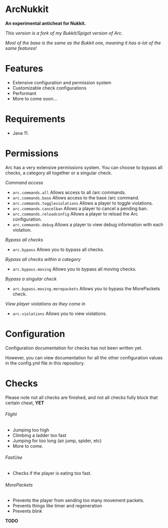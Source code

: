 # ArcNukkit

**An experimental anticheat for Nukkit.**

*This version is a fork of my Bukkit/Spigot version of Arc.*

*Most of the base is the same as the Bukkit one, meaning it has a-lot of the same features!*

# Features
- Extensive configuration and permission system
- Customizable check configurations
- Performant
- More to come soon...

# Requirements
- Java 11.

# Permissions 
Arc has a very extensive permissions system. You can choose to bypass all checks, a category all together or a singular check.

*Command access*
- `arc.commands.all` Allows access to all /arc commands.
- `arc.commands.base` Allows access to the base /arc command.
- `arc.commands.toggleviolations` Allows a player to toggle violations.
- `arc.commands.cancelban` Allows a player to cancel a pending ban.
- `arc.commands.reloadconfig` Allows a player to reload the Arc configuration.
- `arc.commands.debug` Allows a player to view debug information with each violation.

*Bypass all checks*
- `arc.bypass` Allows you to bypass all checks.

*Bypass all checks within a category*
- `arc.bypass.moving` Allows you to bypass all moving checks.

*Bypass a singular check*
- `arc.bypass.moving.morepackets` Allows you to bypass the MorePackets check.

*View player violations as they come in*
- `arc.violations` Allows you to view violations.

# Configuration
Configuration documentation for checks has not been written yet.

However, you can view documentation for all the other configuration values in the config.yml file in this repository.

# Checks

Please note not all checks are finished, and not all checks fully block that certain cheat, **YET**

###### Flight
- Jumping too high
- Climbing a ladder too fast
- Jumping for too long (air jump, spider, etc)
- More to come.

###### FastUse
- Checks if the player is eating too fast.

###### MorePackets
- Prevents the player from sending too many movement packets.
- Prevents things like timer and regeneration
- Prevents blink

**TODO**


